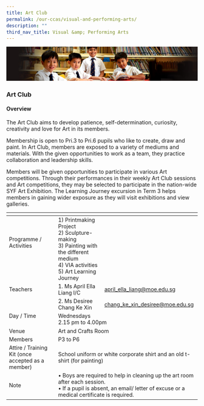```yaml
---
title: Art Club
permalink: /our-ccas/visual-and-performing-arts/
description: ""
third_nav_title: Visual &amp; Performing Arts
---
```

![](/images/Sub-banner1.jpg)

### Art Club

#### Overview

  

The Art Club aims to develop patience, self-determination, curiosity, creativity and love for Art in its members.

  

Membership is open to Pri.3 to Pri.6 pupils who like to create, draw and paint. In Art Club, members are exposed to a variety of mediums and materials. With the given opportunities to work as a team, they practice collaboration and leadership skills.

  

Members will be given opportunities to participate in various Art competitions. Through their performances in their weekly Art Club sessions and Art competitions, they may be selected to participate in the nation-wide SYF Art Exhibition. The Learning Journey excursion in Term 3 helps members in gaining wider exposure as they will visit exhibitions and view galleries.

<table><thead><tr><th></th><th></th><th></th></tr></thead><tbody><tr><td>Programme / <br>Activities<br><br><br></td><td>1) Printmaking Project<br>2) Sculpture-making<br>3) Painting with the different medium<br>4) VIA activities<br>5) Art Learning Journey </td><td></td></tr><tr><td>Teachers</td><td>1.  Ms April Ella Liang I/C</td><td><a href="mailto:april_ella_liang@moe.edu.sg">april_ella_liang@moe.edu.sg</a></td></tr><tr><td></td><td>2.  Ms Desiree Chang Ke Xin</td><td><a href="mailto:chang_ke_xin_desiree@moe.edu.sg">chang_ke_xin_desiree@moe.edu.sg</a></td></tr><tr><td>Day / Time<br><br> </td><td colspan="2">Wednesdays<br>2.15 pm to 4.00pm</td></tr><tr><td>Venue</td><td colspan="2">Art and Crafts Room</td></tr><tr><td>Members</td><td colspan="2">P3 to P6</td></tr><tr><td>Attire / Training Kit (once accepted as a member)</td><td colspan="2">School uniform or white corporate shirt and an old t-shirt (for painting)</td></tr><tr><td>Note<br></td><td colspan="2">• Boys are required to help in cleaning up the art room after each session. <br>• If a pupil is absent, an email/ letter of excuse or a medical certificate is required. </td></tr></tbody></table>